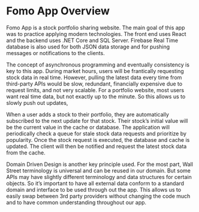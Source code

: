 # **Fomo App Overview**

[](https://github.com/GaryHuang501/Fomo/blob/master/FomoAPI/Docs/Fomo%20Architecure%201.drawio.png)

Fomo App is a stock portfolio sharing website. The main goal of this app was to practice applying modern technologies. The front end uses React and the backend uses .NET Core and SQL Server. Firebase Real Time database is also used for both JSON data storage and for pushing messages or notifications to the clients.

The concept of asynchronous programming and eventually consistency is key to this app. During market hours, users will be frantically requesting stock data in real time. However, pulling the latest data every time from third-party APIs would be slow, redundant, financially expensive due to request limits, and not very scalable. For a portfolio website, most users want real time data, but not exactly up to the minute. So this allows us to slowly push out updates,

When a user adds a stock to their portfolio, they are automatically subscribed to the next update for that stock. Their stock’s initial value will be the current value in the cache or database. The application will periodically check a queue for stale stock data requests and prioritize by popularity. Once the stock request is executed, the database and cache is updated. The client will then be notified and request the latest stock data from the cache.

Domain Driven Design is another key principle used. For the most part, Wall Street terminology is universal and can be reused in our domain. But some APIs may have slightly different terminology and data structures for certain objects. So it’s important to have all external data conform to a standard domain and interface to be used through out the app. This allows us to easily swap between 3rd party providers without changing the code much and to have common understanding throughout our app.


